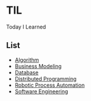 # TIL
Today I Learned

List
---
-   [Algorithm](/Algorithm/README.md)
-	[Business Modeling](/Business%20Modeling/README.md)
-   [Database](/Database/README.md)
-   [Distributed Programming](/Distributed%20Programming/README.md)
-   [Robotic Process Automation](/Robotic%20Process%20Automation/README.md)
-   [Software Engineering](/Software%20Engineering/README.md)